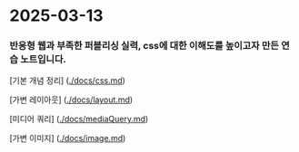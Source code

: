 # 2025-03-13

### 반응형 웹과 부족한 퍼블리싱 실력, css에 대한 이해도를 높이고자 만든 연습 노트입니다.

[기본 개념 정리] ([./docs/css.md](https://github.com/kgccm/csspractice/blob/main/docs/css.md))

[가변 레이아웃] ([./docs/layout.md](https://github.com/kgccm/csspractice/blob/main/docs/layout.md))

[미디어 쿼리] ([./docs/mediaQuery.md](https://github.com/kgccm/csspractice/blob/main/docs/mediaQuery.md))

[가변 이미지] ([./docs/image.md](https://github.com/kgccm/csspractice/blob/main/docs/image.md))
